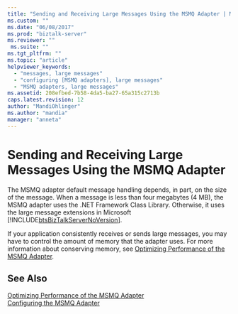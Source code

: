 ```yaml
---
title: "Sending and Receiving Large Messages Using the MSMQ Adapter | Microsoft Docs"
ms.custom: ""
ms.date: "06/08/2017"
ms.prod: "biztalk-server"
ms.reviewer: ""
 ms.suite: ""
ms.tgt_pltfrm: ""
ms.topic: "article"
helpviewer_keywords: 
  - "messages, large messages"
  - "configuring [MSMQ adapters], large messages"
  - "MSMQ adapters, large messages"
ms.assetid: 208efbed-7b58-4da5-ba27-65a315c2713b
caps.latest.revision: 12
author: "MandiOhlinger"
ms.author: "mandia"
manager: "anneta"
---
```

# Sending and Receiving Large Messages Using the MSMQ Adapter
The MSMQ adapter default message handling depends, in part, on the size of the message. When a message is less than four megabytes (4 MB), the MSMQ adapter uses the .NET Framework Class Library. Otherwise, it uses the large message extensions in Microsoft [!INCLUDE[btsBizTalkServerNoVersion](../includes/btsbiztalkservernoversion-md.md)].  
  
 If your application consistently receives or sends large messages, you may have to control the amount of memory that the adapter uses. For more information about conserving memory, see [Optimizing Performance of the MSMQ Adapter](../core/optimizing-performance-of-the-msmq-adapter.md).  
  
## See Also  
 [Optimizing Performance of the MSMQ Adapter](../core/optimizing-performance-of-the-msmq-adapter.md)   
 [Configuring the MSMQ Adapter](../core/configuring-the-msmq-adapter.md)